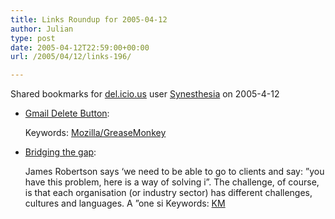 ```yaml
---
title: Links Roundup for 2005-04-12
author: Julian
type: post
date: 2005-04-12T22:59:00+00:00
url: /2005/04/12/links-196/

---
```

Shared bookmarks for [del.icio.us][1] user  [Synesthesia][2] on 2005-4-12

  * [Gmail Delete Button][3]:
   
    Keywords: [Mozilla/GreaseMonkey][4]
  * [Bridging the gap][5]:
  
    James Robertson says &#8216;we need to be able to go to clients and say: &#8221;you have this problem, here is a way of solving i&#8221;. The challenge, of course, is that each organisation (or industry sector) has different challenges, cultures and languages. A &#8221;one si Keywords: [KM][6]

 [1]: http://del.icio.us/
 [2]: http://del.icio.us/synesthesia
 [3]: http://www.arantius.com/article/arantius/gmail%20delete%20button/ "http://www.arantius.com/article/arantius/gmail%20delete%20button/"
 [4]: http://del.icio.us/synesthesia/Mozilla/GreaseMonkey
 [5]: http://www.steptwo.com.au/columntwo/archives/001679.html "http://www.steptwo.com.au/columntwo/archives/001679.html"
 [6]: http://del.icio.us/synesthesia/KM